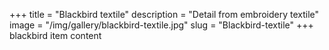 +++
title = "Blackbird textile"
description = "Detail from embroidery textile"
image = "/img/gallery/blackbird-textile.jpg"
slug = "Blackbird-textile"
+++
blackbird item content

